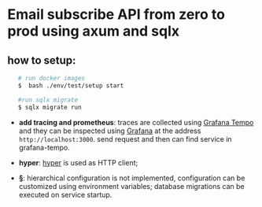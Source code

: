 # Email subscribe API from zero to prod using axum and sqlx

## how to setup:

```bash
   # run docker images
   $  bash ./env/test/setup start

   #run sqlx migrate
   $ sqlx migrate run
```

- **add tracing and prometheus**: traces are collected using [Grafana Tempo](https://grafana.com/oss/tempo/) and they can be inspected using [Grafana](https://grafana.com/) at the address `http://localhost:3000`. send request and then can find service in grafana-tempo.

- **hyper**: [hyper](https://crates.io/crates/hyper) is used as HTTP client;

- **§**: hierarchical configuration is not implemented, configuration can be customized using environment variables; database migrations can be executed on service startup.
